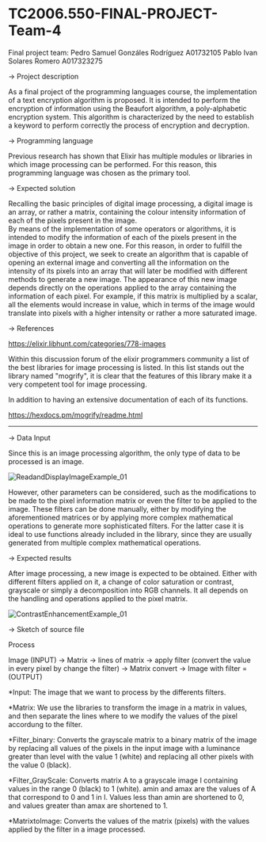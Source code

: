 # TC2006.550-FINAL-PROJECT-Team-4
Final project team: 
Pedro Samuel Gonzáles Rodríguez A01732105
Pablo Ivan Solares Romero A017323275


-> Project description

As a final project of the programming languages course, the implementation of a text encryption algorithm is proposed. It is intended to perform the encryption of information using the Beaufort algorithm, a poly-alphabetic encryption system. This algorithm is characterized by the need to establish a keyword to perform correctly the process of  encryption and decryption.

-> Programming language 

Previous research has shown that Elixir has multiple modules or libraries in which image processing can be performed. For this reason, this programming language was chosen as the primary tool.       

-> Expected solution

Recalling the basic principles of digital image processing, a digital image is an array, or rather a matrix, containing the colour intensity information of each of the pixels present in the image.  
By means of the implementation of some operators or algorithms, it is intended to modify the information of each of the pixels present in the image in order to obtain a new one. 
For this reason, in order to fulfill the objective of this project, we seek to create an algorithm that is capable of opening an external image and converting all the information on the intensity of its pixels into an array that will later be modified with different methods to generate a new image.
The appearance of this new image depends directly on the operations applied to the array containing the information of each pixel. For example, if this matrix is multiplied by a scalar, all the elements would increase in value, which in terms of the image would translate into pixels with a higher intensity or rather a more saturated image.

-> References

https://elixir.libhunt.com/categories/778-images 

Within this discussion forum of the elixir programmers community a list of the best libraries for image processing is listed. In this list stands out the library named "mogrify", it is clear that the features of this library make it a very competent tool for image processing.

 
In addition to having an extensive documentation of each of its functions.   

https://hexdocs.pm/mogrify/readme.html 

---------------------------------------------------------------------

-> Data Input

Since this is an image processing algorithm, the only type of data to be processed is an image.  

![ReadandDisplayImageExample_01](https://user-images.githubusercontent.com/108293127/180588757-0c1e3e18-0e34-43ba-817c-24436281763a.png)

However, other parameters can be considered, such as the modifications to be made to the pixel information matrix or even the filter to be applied to the image. These filters can be done manually, either by modifying the aforementioned matrices or by applying more complex mathematical operations to generate more sophisticated filters. For the latter case it is ideal to use functions already included in the library, since they are usually generated from multiple complex mathematical operations. 

-> Expected results

After image processing, a new image is expected to be obtained. Either with different filters applied on it, a change of color saturation or contrast, grayscale or simply a decomposition into RGB channels. It all depends on the handling and operations applied to the pixel matrix. 

![ContrastEnhancementExample_01](https://user-images.githubusercontent.com/108293127/180588767-22f39037-cc11-4db1-b425-7016a151d768.png)

-> Sketch of source file 

Process

Image (INPUT) -> Matrix -> lines of matrix -> apply filter (convert the value in every pixel by change the filter) -> Matrix convert -> Image with filter = (OUTPUT) 

*Input: The image that we want to process by the differents filters.

*Matrix: We use the libraries to transform the image in a matrix in values, and then separate the lines where to we modify the values of the pixel accordung to the filter.

*Filter_binary: Converts the grayscale matrix to a binary matrix of the image by replacing all values of the pixels in the input image with a luminance greater than level with the value 1 (white) and replacing all other pixels with the value 0 (black).

*Filter_GrayScale: Converts matrix A to a grayscale image I containing values in the range 0 (black) to 1 (white). amin and amax are the values of A that correspond to 0 and 1 in I. Values less than amin are shortened to 0, and values greater than amax are shortened to 1.

*MatrixtoImage: Converts the values of the matrix (pixels) with the values applied by the filter in a image processed.








